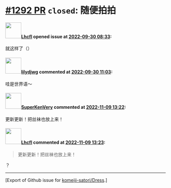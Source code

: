 # [\#1292 PR](https://github.com/komeiji-satori/Dress/pull/1292) `closed`: 随便拍拍

#### <img src="https://avatars.githubusercontent.com/u/41134017?u=e9cd85d08cd24d9277ad01901b81b74ca141d6e9&v=4" width="50">[Lhcfl](https://github.com/Lhcfl) opened issue at [2022-09-30 08:33](https://github.com/komeiji-satori/Dress/pull/1292):

就这样了（）

#### <img src="https://avatars.githubusercontent.com/u/440661?v=4" width="50">[lilydjwg](https://github.com/lilydjwg) commented at [2022-09-30 11:03](https://github.com/komeiji-satori/Dress/pull/1292#issuecomment-1263432067):

哇是世界语～

#### <img src="https://avatars.githubusercontent.com/u/39673849?v=4" width="50">[SuperKenVery](https://github.com/SuperKenVery) commented at [2022-11-09 13:22](https://github.com/komeiji-satori/Dress/pull/1292#issuecomment-1308746931):

更新更新！把丝袜也放上来！

#### <img src="https://avatars.githubusercontent.com/u/41134017?u=e9cd85d08cd24d9277ad01901b81b74ca141d6e9&v=4" width="50">[Lhcfl](https://github.com/Lhcfl) commented at [2022-11-09 13:23](https://github.com/komeiji-satori/Dress/pull/1292#issuecomment-1308748394):

> 更新更新！把丝袜也放上来！

？


-------------------------------------------------------------------------------



[Export of Github issue for [komeiji-satori/Dress](https://github.com/komeiji-satori/Dress).]
